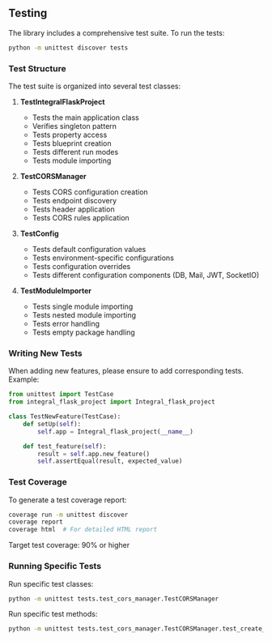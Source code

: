 ## Testing

The library includes a comprehensive test suite. To run the tests:

```bash
python -m unittest discover tests
```

### Test Structure

The test suite is organized into several test classes:

1. **TestIntegralFlaskProject**
   - Tests the main application class
   - Verifies singleton pattern
   - Tests property access
   - Tests blueprint creation
   - Tests different run modes
   - Tests module importing

2. **TestCORSManager**
   - Tests CORS configuration creation
   - Tests endpoint discovery
   - Tests header application
   - Tests CORS rules application

3. **TestConfig**
   - Tests default configuration values
   - Tests environment-specific configurations
   - Tests configuration overrides
   - Tests different configuration components (DB, Mail, JWT, SocketIO)

4. **TestModuleImporter**
   - Tests single module importing
   - Tests nested module importing
   - Tests error handling
   - Tests empty package handling

### Writing New Tests

When adding new features, please ensure to add corresponding tests. Example:

```python
from unittest import TestCase
from integral_flask_project import Integral_flask_project

class TestNewFeature(TestCase):
    def setUp(self):
        self.app = Integral_flask_project(__name__)

    def test_feature(self):
        result = self.app.new_feature()
        self.assertEqual(result, expected_value)
```

### Test Coverage

To generate a test coverage report:

```bash
coverage run -m unittest discover
coverage report
coverage html  # For detailed HTML report
```

Target test coverage: 90% or higher

### Running Specific Tests

Run specific test classes:
```bash
python -m unittest tests.test_cors_manager.TestCORSManager
```

Run specific test methods:
```bash
python -m unittest tests.test_cors_manager.TestCORSManager.test_create_config
```